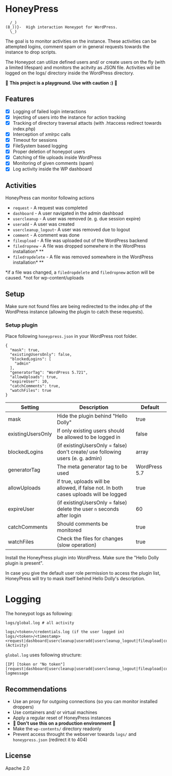 # HoneyPress

```
  /_)
(8_))}-  High interaction Honeypot for WordPress.
  \_)   
```

The goal is to monitor activities on the instance. These activities can be attempted logins, comment spam or in general requests towards the instance to drop scripts.

The Honeypot can utilize defined users and/ or create users on the fly (with a limited lifespan) and monitors the acitvity as JSON file. Activities will be logged on the logs/ directory inside the WordPress directory.

🛑 **This project is a playground. Use with caution :)** 🛑 

## Features

- [x] Logging of failed login interactions
- [x] Injecting of users into the instance for action tracking
- [x] Tracking of directory traversal attacts (with .htaccess redirect towards index.php)
- [x] Interception of xmlrpc calls
- [x] Timeout for sessions
- [x] FileSystem based logging
- [X] Proper deletion of honeypot users
- [x] Catching of file uploads inside WordPress
- [x] Monitoring of given comments (spam)
- [x] Log activity inside the WP dashboard

## Activities

HoneyPress can monitor following actions

- `request` - A request was completed
- `dashboard` - A user navigated in the admin dashboad
- `usercleanup` - A user was removed (e. g. due session expire)
- `useradd` - A user was created 
- `usercleanup_logout`- A user was removed due to logout
- `comment` - A comment was done
- `fileupload` - A file was uploaded out of the WordPress backend
- `filedropnew` - A file was dropped somewhere in the WordPress installation* **
- `filedropdelete` - A file was removed somewhere in the WordPress installation* **

*if a file was changed, a `filedropdelete` and `filedropnew` action will be caused.
*not for wp-content/uploads

## Setup

Make sure not found files are being redirected to the index.php of the WordPress instance (allowing the plugin to catch these requests).

### Setup plugin


Place following `honeypress.json` in your WordPress root folder.

```
{
  "mask": true,
  "existingUsersOnly": false,
  "blockedLogins": [
    "admin"
  ],
  "generatorTag": "WordPress 5.721",
  "allowUploads": true,
  "expireUser": 10,
  "catchComments": true,
  "watchFiles": true
}
```
|Setting|Description|Default|
|---|---|--|
|mask|Hide the plugin behind "Hello Dolly"|true|
|existingUsersOnly|If only existing users should be allowed to be logged in|false|
|blockedLogins|(if existingUsersOnly = false) don't create/ use following users (e. g. admin)| array|
|generatorTag|The meta generator tag to be used|WordPress 5.7|
|allowUploads|if true, uploads will be allowed, if false not. In both cases uploads will be logged|true|
|expireUser|(if existingUsersOnly = false) delete the user `n` seconds after login|60|
|catchComments|Should comments be monitored|true|
|watchFiles|Check the files for changes (slow operation)|true|

Install the HoneyPress plugin into WordPress. Make sure the "Hello Dolly plugin is present". 

In case you give the default user role permission to access the plugin list, HoneyPress will try to mask itself behind Hello Dolly's description.

# Logging

The honeypot logs as following:

```
logs/global.log # all activity

logs/<token>/credentials.log (if the user logged in)
logs/<token>/<timestamp><request|dashboard|usercleanup|useradd|usercleanup_logout|fileupload|comment|filedropnew|filedropdelete>.log (Activity)
```

`global.log` uses following structure:

```
[IP] [token or "No token"] [request|dashboard|usercleanup|useradd|usercleanup_logout|fileupload|comment|filedropnew|filedropdelete] logmessage
```

## Recommendations

- Use an proxy for outgoing connections (so you can monitor installed droppers)
- Use containers and/ or virtual machines
- Apply a regular reset of HoneyPress instances
- 🛑 **Don't use this on a production environment** 🛑 
- Make the `wp-contents/` directory readonly
- Prevent access throught the webserver towards `logs/` and `honeypress.json` (redirect it to 404)

## License

Apache 2.0